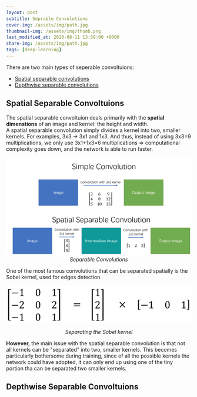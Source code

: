 ```yaml
---
layout: post
subtitle: Seprable Convolutions
cover-img: /assets/img/path.jpg
thumbnail-img: /assets/img/thumb.png
last_modified_at: 2020-08-11 13:58:00 +0000
share-img: /assets/img/path.jpg
tags: [deep-learning]
---
```


There are two main types of seperable convoltuions: 
 * [Spatial separable convolutions](#spatial-separable-convolutions)
 * [Depthwise separable convolutions](#depthwise-separable-convolutions)


## Spatial Separable Convoltuions
The spatial separable convoltuion deals primarily with the **spatial dimenstions** of an image and kernel: the height and width.
<br>
A spatial separable convolution simply divides a kernel into two, smaller kernels. For examples, 3x3 -> 3x1 and 1x3. And thus, instead of using 3x3=9 multiplications, we only use 3x1+1x3=6 multiplications => computational complexity goes down, and the network is able to run faster.

<p align="center">
    <img alt="Sperable Conv" src="../../../assets/img/posts/deep-learning/spatial_separable_convs.png">
    <br>
        <em>Separable Convolutions</em>
</p>


One of the most famous convolutions that can be separated spatially is the Sobel kernel, used for edges detection

![Sobel kernel](../../../assets/img/posts/deep-learning/sobel_kernel.png "Sobel kernel")
<p align="center"><em>Separating the Sobel kernel</em></p>

**However,** the main issue with the spatial separable convolution is that not all kernels can be "separated" into two, smaller kernels. This becomes particularly bothersome during training, since of all the possible kernels the network could have adopted, it can only end up using one of the tiny portion tha can be separated two smaller kernels.

## Depthwise Separable Convoltuions
